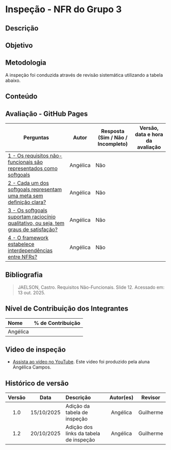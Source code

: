 # Inspeção - NFR do Grupo 3

## Descrição

## Objetivo

## Metodologia
A inspeção foi conduzida através de revisão sistemática utilizando a tabela abaixo.

## Conteúdo
## Avaliação - GitHub Pages
|   Perguntas |  Autor| Resposta (Sim / Não / Incompleto) | Versão, data e hora da avaliação |
|----------   |----------|---------|---------|
| [1 - Os requisitos não-funcionais são representados como softgoals](../../06_verificacao/entrega4/verificacao_nfr_framework.md#VNFN1)  |Angélica |Não||
| [2 - Cada um dos softgoals representam uma meta sem definição clara?](../../06_verificacao/entrega4/verificacao_nfr_framework.md#VNFN2)    |Angélica |Não||
| [3 - Os softgoals suportam raciocínio qualitativo, ou seja, tem graus de satisfação?](../../06_verificacao/entrega4/verificacao_nfr_framework.md#VNFN3)    |Angélica |Não||
| [4 - O framework estabelece interdependências entre NFRs?](../../06_verificacao/entrega4/verificacao_nfr_framework.md#VNFN4)     |Angélica |Não||



## Bibliografia
> JAELSON, Castro. Requisitos Não-Funcionais. Slide 12. Acessado em: 13 out. 2025.


## Nível de Contribuição dos Integrantes

| Nome | % de Contribuição |
| :--- | :---------------: |
|   Angélica    |       |

## Video de inspeção 
- [Assista ao vídeo no YouTube](). Este video foi produzido pela aluna Angélica Campos.


## Histórico de versão

| Versão | Data | Descrição | Autor(es) | Revisor |
| :----: | :--: | :-------- | :-------: | :-----: |
|1.0|	15/10/2025|	Adição da tabela de inspeção |	Angélica	|Guilherme     |
|1.2|	20/10/2025|	Adição dos links da tabela de inspeção |	Angélica	|Guilherme     |